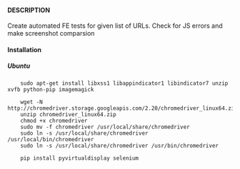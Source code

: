 ####  DESCRIPTION

Create automated FE tests for given list of URLs. Check for JS errors and make screenshot comparsion


#### Installation


##### Ubuntu
```
    sudo apt-get install libxss1 libappindicator1 libindicator7 unzip xvfb python-pip imagemagick
```
```
    wget -N http://chromedriver.storage.googleapis.com/2.20/chromedriver_linux64.zip
    unzip chromedriver_linux64.zip
    chmod +x chromedriver
    sudo mv -f chromedriver /usr/local/share/chromedriver
    sudo ln -s /usr/local/share/chromedriver /usr/local/bin/chromedriver
    sudo ln -s /usr/local/share/chromedriver /usr/bin/chromedriver
```
```
    pip install pyvirtualdisplay selenium
```
